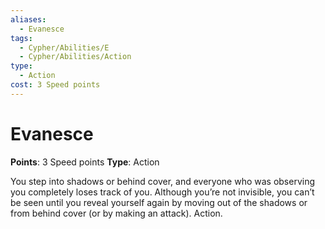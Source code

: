 ```yaml
---
aliases:
  - Evanesce
tags:
  - Cypher/Abilities/E
  - Cypher/Abilities/Action
type:
  - Action
cost: 3 Speed points
---
```


# Evanesce

**Points**: 3 Speed points
**Type**: Action

You step into shadows or behind cover, and everyone who was observing you completely loses track of you. Although you’re not invisible, you can’t be seen until you reveal yourself again by moving out of the shadows or from behind cover (or by making an attack). Action.
